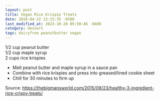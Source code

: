 ```yaml
---
layout: post
title: Vegan Rice Krispie Treats
date: 2018-04-22 13:15:35 -0500
last_modified_at: 2023-10-28 09:50:46 -0400
category: dessert
tags: dairyfree peanutbutter vegan
---
```

1/2 cup peanut butter  
1/2 cup maple syrup  
2 cups rice krispies  

  * Melt peanut butter and maple syrup in a sauce pan
  * Combine with rice krispies and press into greased/lined cookie sheet
  * Chill for 30 minutes to firm up

Source: <https://thebigmansworld.com/2015/09/23/healthy-3-ingredient-rice-crispy-treats/>
